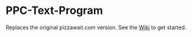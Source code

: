 # PPC-Text-Program
Replaces the original pizzawait.com version. See the <a href="https://github.com/Lord-Vader4606/PPC-Text-Program/wiki">Wiki</a> to get started.
